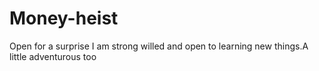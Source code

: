 # Money-heist
Open for a surprise
I am strong willed and open to learning new things.A little adventurous too
